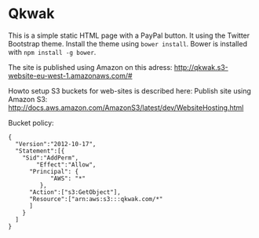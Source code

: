 Qkwak
=====

This is a simple static HTML page with a PayPal button. It using the Twitter Bootstrap 
theme. Install the theme using  `bower install`. Bower is installed with `npm install -g bower`.

The site is published using Amazon on this adress: http://qkwak.s3-website-eu-west-1.amazonaws.com/#

Howto setup S3 buckets for web-sites is described here:
Publish site using Amazon S3: http://docs.aws.amazon.com/AmazonS3/latest/dev/WebsiteHosting.html


Bucket policy:

```
{
  "Version":"2012-10-17",
  "Statement":[{
	"Sid":"AddPerm",
        "Effect":"Allow",
	  "Principal": {
            "AWS": "*"
         },
      "Action":["s3:GetObject"],
      "Resource":["arn:aws:s3:::qkwak.com/*"
      ]
    }
  ]
}
```
